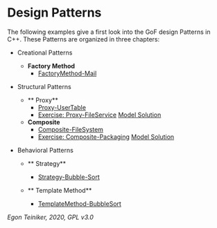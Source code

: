 # Design Patterns

The following examples give a first look into the GoF design Patterns 
in C++. These Patterns are organized in three chapters:

* Creational Patterns
	* **Factory Method**
		* [FactoryMethod-Mail](https://github.com/teiniker/teiniker-lectures-embeddedcomputing/tree/master/design-patterns/FactoryMethod-Mail)

* Structural Patterns
	* ** Proxy**
		* [Proxy-UserTable](https://github.com/teiniker/teiniker-lectures-embeddedcomputing/tree/master/design-patterns/Proxy-UserTable)
		* [Exercise: Proxy-FileService](https://github.com/teiniker/teiniker-lectures-embeddedcomputing/tree/master/design-patterns/Proxy-FileService-Exercise)
			[Model Solution](https://github.com/teiniker/teiniker-lectures-embeddedcomputing/tree/master/design-patterns/Proxy-FileService)
	* **Composite**
		* [Composite-FileSystem](https://github.com/teiniker/teiniker-lectures-embeddedcomputing/tree/master/design-patterns/Composite-FileSystem)
		* [Exercise: Composite-Packaging](https://github.com/teiniker/teiniker-lectures-embeddedcomputing/tree/master/design-patterns/Composite-Packaging-Exercise)
			[Model Solution](https://github.com/teiniker/teiniker-lectures-embeddedcomputing/tree/master/design-patterns/Composite-Packaging)

* Behavioral Patterns 
	* ** Strategy**
		* [Strategy-Bubble-Sort](https://github.com/teiniker/teiniker-lectures-embeddedcomputing/tree/master/design-patterns/Strategy-BubbleSort)
		
	* ** Template Method**
		* [TemplateMethod-BubbleSort](https://github.com/teiniker/teiniker-lectures-embeddedcomputing/tree/master/design-patterns/TemplateMethod-BubbleSort)

*Egon Teiniker, 2020, GPL v3.0*

